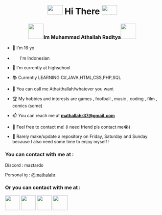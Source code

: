 <h1 align="center"><img src="https://media1.tenor.com/m/VHsiL8B8P0wAAAAC/shincore-wave-emoji.gif" height="30" width="50"> Hi There <img src="https://media1.tenor.com/m/VHsiL8B8P0wAAAAC/shincore-wave-emoji.gif" height="30" width="50"></h1>
<h3 align="center"><img src="https://media.tenor.com/ax1MmuY9BYMAAAAi/vibing-aigis.gif" height="50" width="50">Im Muhammad Athallah Raditya<img src="https://media.tenor.com/sz7KS3CUyfsAAAAi/chie-satonaka.gif" height="50" width="50"> </h3>


- 🌱 I'm 16 yo

- <img src="https://media.tenor.com/JryLp-yWj_QAAAAj/indonesia-flags.gif" height="17" width="17"> &nbsp;I'm Indonesian

- 🏫 I'm currently at highschool

- 📚 Currently LEARNING C#,JAVA,HTML,CSS,PHP,SQL 
  
- 🤝 You can call me Atha/thallah/whatever you want

- 🏆 My hobbies and interests are games , football , music , coding , film , comics (some)
 
- 📫 You can reach me at **mathallahr37@gmail.com**
  
- 💌 Feel free to contact me! (i need friend pls contact me😭)
  
- 🎈 Rarely make/update a repository on Friday, Saturday and Sunday because I also need some time to enjoy myself !

<h3 align="left">You can contact with me at :</h3>
Discord : maztardo

Personal ig : <a href="https://www.instagram.com/mathalahr/">@mathalahr</a>
<h3 align="left">Or you can contact with me at :</h3>

<p align="left">
<a href="https://x.com/mathalahr" target="blank"><img align="center" src="https://raw.githubusercontent.com/gauravghongde/social-icons/9d939e1c5b7ea4a24ac39c3e4631970c0aa1b920/SVG/Color/Twitter.svg"  height="48" width="48" viewBox="0 0 48 48" /></a>
<a href="https://www.facebook.com/M.AthallahRaditya" target="blank"><img align="center" src="https://raw.githubusercontent.com/gauravghongde/social-icons/9d939e1c5b7ea4a24ac39c3e4631970c0aa1b920/SVG/Color/Facebook.svg" height="48" width="48" viewBox="0 0 48 48" /></a>
<a href="https://www.instagram.com/maztard/" target="blank"><img align="center" src="https://raw.githubusercontent.com/gauravghongde/social-icons/9d939e1c5b7ea4a24ac39c3e4631970c0aa1b920/SVG/Color/Instagram.svg" height="48" width="48" viewBox="0 0 48 48" /></a>
<a href="https://www.youtube.com/@mathalahr" target="blank"><img align="center" src="https://raw.githubusercontent.com/gauravghongde/social-icons/9d939e1c5b7ea4a24ac39c3e4631970c0aa1b920/SVG/Color/Youtube.svg" height="48" width="48" viewBox="0 0 48 48" /></a>
</p>


